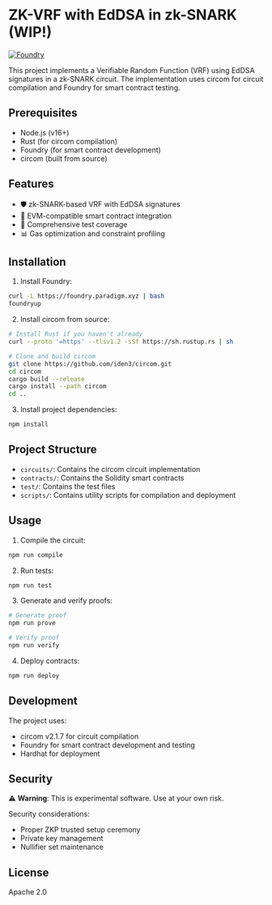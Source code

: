 # ZK-VRF with EdDSA in zk-SNARK (WIP!)


[![Foundry](https://img.shields.io/badge/Built%20with-Foundry-FF6943.svg)](https://getfoundry.sh)

This project implements a Verifiable Random Function (VRF) using EdDSA signatures in a zk-SNARK circuit. The implementation uses circom for circuit compilation and Foundry for smart contract testing.

## Prerequisites

- Node.js (v16+)
- Rust (for circom compilation)
- Foundry (for smart contract development)
- circom (built from source)

## Features

- 🛡️ zk-SNARK-based VRF with EdDSA signatures
- 🔗 EVM-compatible smart contract integration
- 🧪 Comprehensive test coverage
- 📊 Gas optimization and constraint profiling

## Installation

1. Install Foundry:
```bash
curl -L https://foundry.paradigm.xyz | bash
foundryup
```

2. Install circom from source:
```bash
# Install Rust if you haven't already
curl --proto '=https' --tlsv1.2 -sSf https://sh.rustup.rs | sh

# Clone and build circom
git clone https://github.com/iden3/circom.git
cd circom
cargo build --release
cargo install --path circom
cd ..
```

3. Install project dependencies:
```bash
npm install
```

## Project Structure

- `circuits/`: Contains the circom circuit implementation
- `contracts/`: Contains the Solidity smart contracts
- `test/`: Contains the test files
- `scripts/`: Contains utility scripts for compilation and deployment

## Usage

1. Compile the circuit:
```bash
npm run compile
```

2. Run tests:
```bash
npm run test
```

3. Generate and verify proofs:
```bash
# Generate proof
npm run prove

# Verify proof
npm run verify
```

4. Deploy contracts:
```bash
npm run deploy
```

## Development

The project uses:
- circom v2.1.7 for circuit compilation
- Foundry for smart contract development and testing
- Hardhat for deployment

## Security

⚠️ **Warning**: This is experimental software. Use at your own risk. 

Security considerations:
- Proper ZKP trusted setup ceremony
- Private key management
- Nullifier set maintenance

## License

Apache 2.0 
